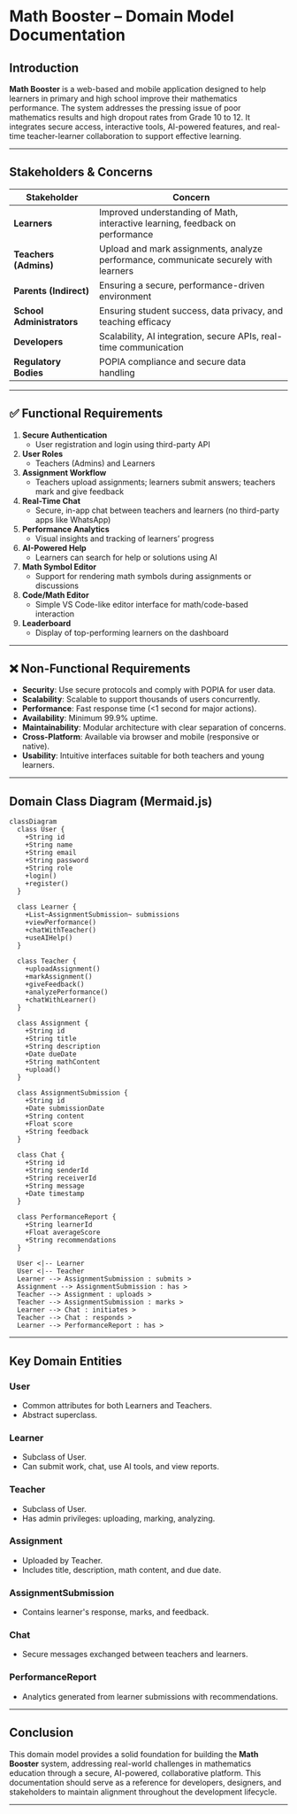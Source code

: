 
#  Math Booster – Domain Model Documentation

##  Introduction

**Math Booster** is a web-based and mobile application designed to help learners in primary and high school improve their mathematics performance. The system addresses the pressing issue of poor mathematics results and high dropout rates from Grade 10 to 12. It integrates secure access, interactive tools, AI-powered features, and real-time teacher-learner collaboration to support effective learning.

---

##  Stakeholders & Concerns

| Stakeholder | Concern |
|-------------|---------|
| **Learners** | Improved understanding of Math, interactive learning, feedback on performance |
| **Teachers (Admins)** | Upload and mark assignments, analyze performance, communicate securely with learners |
| **Parents (Indirect)** | Ensuring a secure, performance-driven environment |
| **School Administrators** | Ensuring student success, data privacy, and teaching efficacy |
| **Developers** | Scalability, AI integration, secure APIs, real-time communication |
| **Regulatory Bodies** | POPIA compliance and secure data handling |

---

## ✅ Functional Requirements

1. **Secure Authentication**
   - User registration and login using third-party API
2. **User Roles**
   - Teachers (Admins) and Learners
3. **Assignment Workflow**
   - Teachers upload assignments; learners submit answers; teachers mark and give feedback
4. **Real-Time Chat**
   - Secure, in-app chat between teachers and learners (no third-party apps like WhatsApp)
5. **Performance Analytics**
   - Visual insights and tracking of learners’ progress
6. **AI-Powered Help**
   - Learners can search for help or solutions using AI
7. **Math Symbol Editor**
   - Support for rendering math symbols during assignments or discussions
8. **Code/Math Editor**
   - Simple VS Code-like editor interface for math/code-based interaction
9. **Leaderboard**
   - Display of top-performing learners on the dashboard

---

## ❌ Non-Functional Requirements

- **Security**: Use secure protocols and comply with POPIA for user data.
- **Scalability**: Scalable to support thousands of users concurrently.
- **Performance**: Fast response time (<1 second for major actions).
- **Availability**: Minimum 99.9% uptime.
- **Maintainability**: Modular architecture with clear separation of concerns.
- **Cross-Platform**: Available via browser and mobile (responsive or native).
- **Usability**: Intuitive interfaces suitable for both teachers and young learners.

---

##  Domain Class Diagram (Mermaid.js)

```mermaid
classDiagram
  class User {
    +String id
    +String name
    +String email
    +String password
    +String role
    +login()
    +register()
  }

  class Learner {
    +List~AssignmentSubmission~ submissions
    +viewPerformance()
    +chatWithTeacher()
    +useAIHelp()
  }

  class Teacher {
    +uploadAssignment()
    +markAssignment()
    +giveFeedback()
    +analyzePerformance()
    +chatWithLearner()
  }

  class Assignment {
    +String id
    +String title
    +String description
    +Date dueDate
    +String mathContent
    +upload()
  }

  class AssignmentSubmission {
    +String id
    +Date submissionDate
    +String content
    +Float score
    +String feedback
  }

  class Chat {
    +String id
    +String senderId
    +String receiverId
    +String message
    +Date timestamp
  }

  class PerformanceReport {
    +String learnerId
    +Float averageScore
    +String recommendations
  }

  User <|-- Learner
  User <|-- Teacher
  Learner --> AssignmentSubmission : submits >
  Assignment --> AssignmentSubmission : has >
  Teacher --> Assignment : uploads >
  Teacher --> AssignmentSubmission : marks >
  Learner --> Chat : initiates >
  Teacher --> Chat : responds >
  Learner --> PerformanceReport : has >
```

---

##  Key Domain Entities

### User
- Common attributes for both Learners and Teachers.
- Abstract superclass.

### Learner
- Subclass of User.
- Can submit work, chat, use AI tools, and view reports.

### Teacher
- Subclass of User.
- Has admin privileges: uploading, marking, analyzing.

### Assignment
- Uploaded by Teacher.
- Includes title, description, math content, and due date.

### AssignmentSubmission
- Contains learner's response, marks, and feedback.

### Chat
- Secure messages exchanged between teachers and learners.

### PerformanceReport
- Analytics generated from learner submissions with recommendations.

---

##  Conclusion

This domain model provides a solid foundation for building the **Math Booster** system, addressing real-world challenges in mathematics education through a secure, AI-powered, collaborative platform. This documentation should serve as a reference for developers, designers, and stakeholders to maintain alignment throughout the development lifecycle.

---
